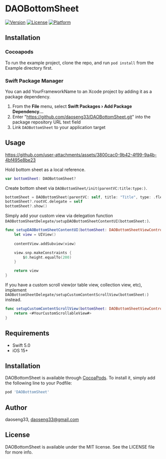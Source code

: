 # DAOBottomSheet

[![Version](https://img.shields.io/cocoapods/v/DAOBottomSheet.svg?style=flat)](https://cocoapods.org/pods/DAOBottomSheet)
[![License](https://img.shields.io/cocoapods/l/DAOBottomSheet.svg?style=flat)](https://cocoapods.org/pods/DAOBottomSheet)
[![Platform](https://img.shields.io/cocoapods/p/DAOBottomSheet.svg?style=flat)](https://cocoapods.org/pods/DAOBottomSheet)

## Installation
### Cocoapods
To run the example project, clone the repo, and run `pod install` from the Example directory first.

### Swift Package Manager

You can add YourFrameworkName to an Xcode project by adding it as a package dependency.

1. From the **File** menu, select **Swift Packages › Add Package Dependency...**
2. Enter "https://github.com/daoseng33/DAOBottomSheet.git" into the package repository URL text field
3. Link `DAOBottomSheet` to your application target

## Usage
https://github.com/user-attachments/assets/3800cac0-9b42-4f99-9a4b-4bf495e8be23

Hold bottom sheet as a local reference.

```swift
var bottomSheet: DAOBottomSheet?
```

Create bottom sheet via ``DAOBottomSheet/init(parentVC:title:type:)``.

```swift
bottomSheet = DAOBottomSheet(parentVC: self, title: "Title", type: .flexible)
bottomSheet?.rootVC.delegate = self
bottomSheet?.show()
```

Simply add your custom view via delegation function ``DAOBottomSheetDelegate/setupDAOBottomSheetContentUI(bottomSheet:)``.

```swift
func setupDAOBottomSheetContentUI(bottomSheet: DAOBottomSheetViewController) -> UIView? {
    let view = UIView()
    
    contentView.addSubview(view)

    view.snp.makeConstraints {
        $0.height.equalTo(200)
    }

    return view
}
```

If you have a custom scroll view(or table view, collection view, etc), implement ``DAOBottomSheetDelegate/setupCustomContentScrollView(bottomSheet:)`` instead.

```swift
func setupCustomContentScrollView(bottomSheet: DAOBottomSheetViewController) -> UIScrollView? {
    return <#YourCustomScrollableView#>
}

```

## Requirements

- Swift 5.0
- iOS 15+

## Installation

DAOBottomSheet is available through [CocoaPods](https://cocoapods.org). To install
it, simply add the following line to your Podfile:

```ruby
pod 'DAOBottomSheet'
```

## Author

daoseng33, daoseng33@gmail.com

## License

DAOBottomSheet is available under the MIT license. See the LICENSE file for more info.
